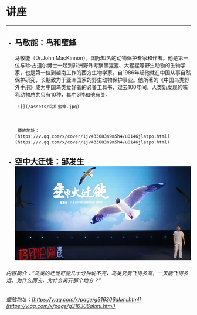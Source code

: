 # 讲座

---

* ## 马敬能：鸟和蜜蜂

  马敬能（Dr.John MacKinnon），国际知名的动物保护专家和作者。他是第一位与珍·古道尔博士一起到非洲野外考察黑猩猩、大猩猩等野生动物的生物学家，也是第一位到越南工作的西方生物学家。自1986年起他就在中国从事自然保护研究，长期致力于亚洲国家的野生动物保护事业。他所著的《中国鸟类野外手册》成为中国鸟类爱好者的必备工具书，过去100年间，人类新发现的哺乳动物总共只有10种，其中3种和他有关。

       ![](/assets/鸟和蜜蜂.jpg)



       播放地址：[https://v.qq.com/x/cover/1jv433683n9m5h4/u0146jlatpo.html](https://v.qq.com/x/cover/1jv433683n9m5h4/u0146jlatpo.html)

* ## 空中大迁徙：邹发生![](/assets/空中大迁徙.jpg)

###### 内容简介：“鸟类的迁徙可能几十分钟说不完，鸟类究竟飞得多高，一天能飞得多远，为什么而去，为什么离开那个地方？”

###### 播放地址：[https://v.qq.com/x/page/g316306akmi.html](https://v.qq.com/x/page/g316306akmi.html)



